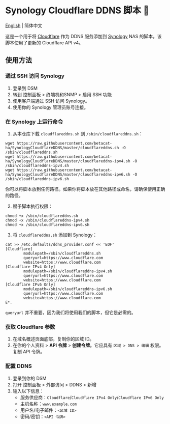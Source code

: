 
# Synology Cloudflare DDNS 脚本 📜

[English](README.md) | 简体中文

这是一个用于将 [Cloudflare](https://www.cloudflare.com/) 作为 DDNS 服务添加到 [Synology](https://www.synology.com/) NAS 的脚本。该脚本使用了更新的 Cloudflare API v4。

## 使用方法

### 通过 SSH 访问 Synology

1. 登录到 DSM
2. 转到 控制面板 > 终端机和SNMP > 启用 SSH 功能
3. 使用客户端通过 SSH 访问 Synology。
4. 使用你的 Synology 管理员账号连接。

### 在 Synology 上运行命令

1. 从本仓库下载 `cloudflareddns.sh` 到 `/sbin/cloudflareddns.sh`：

```
wget https://raw.githubusercontent.com/betacat-ha/SynologyCloudflareDDNS/master/cloudflareddns.sh -O /sbin/cloudflareddns.sh
wget https://raw.githubusercontent.com/betacat-ha/SynologyCloudflareDDNS/master/cloudflareddns-ipv4.sh -O /sbin/cloudflareddns-ipv4.sh
wget https://raw.githubusercontent.com/betacat-ha/SynologyCloudflareDDNS/master/cloudflareddns-ipv6.sh -O /sbin/cloudflareddns-ipv6.sh
```

你可以将脚本放到任何路径。如果你将脚本放在其他路径或命名，请确保使用正确的路径。

2. 赋予脚本执行权限：

```
chmod +x /sbin/cloudflareddns.sh
chmod +x /sbin/cloudflareddns-ipv4.sh
chmod +x /sbin/cloudflareddns-ipv6.sh
```

3. 将 `cloudflareddns.sh` 添加到 Synology：

```
cat >> /etc.defaults/ddns_provider.conf << 'EOF'
[Cloudflare]
        modulepath=/sbin/cloudflareddns.sh
        queryurl=https://www.cloudflare.com
        website=https://www.cloudflare.com
[Cloudflare IPv4 Only]
        modulepath=/sbin/cloudflareddns-ipv4.sh
        queryurl=https://www.cloudflare.com
        website=https://www.cloudflare.com
[Cloudflare IPv6 Only]
        modulepath=/sbin/cloudflareddns-ipv6.sh
        queryurl=https://www.cloudflare.com
        website=https://www.cloudflare.com
E*.
```

`queryurl` 并不重要，因为我们将使用我们的脚本，但它是必需的。

### 获取 Cloudflare 参数

1. 在域名概述页面底部，复制你的区域 ID。
2. 在你的个人资料 > **API 令牌** > **创建令牌**。它应具有 `区域 > DNS > 编辑` 权限。复制 API 令牌。

### 配置 DDNS

1. 登录到你的 DSM
2. 打开 控制面板 > 外部访问 > DDNS > 新增
3. 输入以下信息：
   - 服务供应商：`Cloudflare`/`Cloudflare IPv4 Only`/`Cloudflare IPv6 Only`
   - 主机名称：`www.example.com`
   - 用户名/电子邮件：`<区域 ID>`
   - 密码/密钥：`<API 令牌>`

